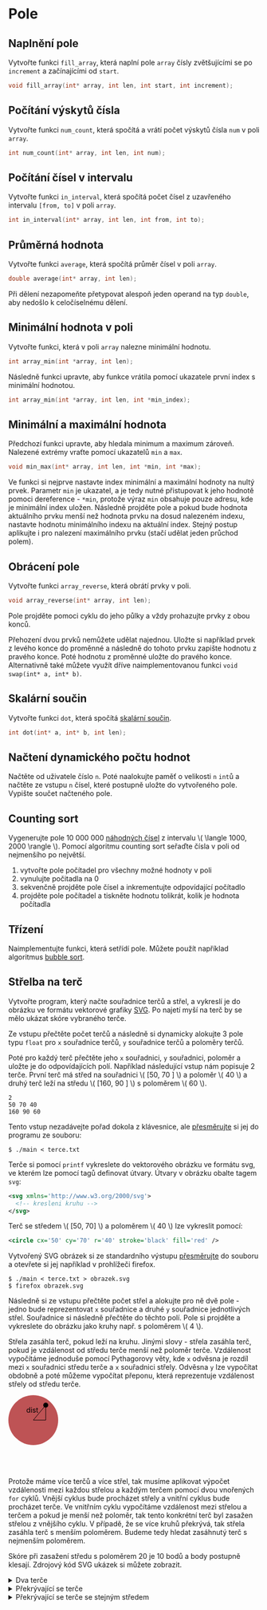 # Pole

## Naplnění pole
Vytvořte funkci `fill_array`, která naplní pole `array` čísly zvětšujícími se po `increment` a
začínajícími od `start`. 
```c
void fill_array(int* array, int len, int start, int increment);
```

<upr-array-fill></upr-array-fill>

## Počítání výskytů čísla
Vytvořte funkci `num_count`, která spočítá a vrátí počet výskytů čísla `num` v poli `array`.
```c
int num_count(int* array, int len, int num);
```

<upr-array-interval array="[10, 2, 4, 3, 4, 8, 9, 4]" from="4" to="4"></upr-array-interval>


## Počítání čísel v intervalu
Vytvořte funkci `in_interval`, která spočítá počet čísel z uzavřeného intervalu `[from, to]` v poli
 `array`.
```c
int in_interval(int* array, int len, int from, int to);
```

<upr-array-interval array="[10, 2, 4, 3, 4, 8, 9, 4]" from="2" to="5"></upr-array-interval>

## Průměrná hodnota
Vytvořte funkci `average`, která spočítá průměr čísel v poli `array`.
```c
double average(int* array, int len);
```
Při dělení nezapomeňte přetypovat alespoň jeden operand na typ `double`, aby nedošlo k
celočíselnému dělení.

## Minimální hodnota v poli
Vytvořte funkci, která v poli `array` nalezne minimální hodnotu.

```c
int array_min(int *array, int len);
```

<upr-array-min array="[3, 5, 2, 8, 7, 1, 3]"></upr-array-min>

Následně funkci upravte, aby funkce vrátila pomocí ukazatele první index s minimální hodnotou.
```c
int array_min(int *array, int len, int *min_index);
```

## Minimální a maximální hodnota
Předchozí funkci upravte, aby hledala minimum a maximum zároveň.
Nalezené extrémy vraťte pomocí ukazatelů `min` a `max`.

```c
void min_max(int* array, int len, int *min, int *max);
```
Ve funkci si nejprve nastavte index minimální a maximální hodnoty na nultý prvek.
Parametr `min` je ukazatel, a je tedy nutné přistupovat k jeho hodnotě pomoci dereference - `*min`,
protože výraz `min` obsahuje pouze adresu, kde je minimální index uložen. Následně projděte
pole a pokud bude hodnota aktuálního prvku menší než hodnota prvku na dosud nalezeném indexu,
nastavte hodnotu minimálního indexu na aktuální index. Stejný postup aplikujte i pro nalezení
maximálního prvku (stačí udělat jeden průchod polem).

## Obrácení pole
Vytvořte funkci `array_reverse`, která obrátí prvky v poli.
```c
void array_reverse(int* array, int len);
```
Pole projděte pomoci cyklu do jeho půlky a vždy prohazujte prvky z obou konců.

<upr-array-reverse array="[10, 20, 30, 40, 50, 60]"></upr-array-reverse>

Přehození dvou prvků nemůžete udělat najednou. Uložte si například prvek z levého konce do proměnné
a následně do tohoto prvku zapište hodnotu z pravého konce. Poté hodnotu z proměnné uložte do pravého
konce. Alternativně také můžete využít dříve naimplementovanou funkci `void swap(int* a, int* b)`.

## Skalární součin
Vytvořte funkci `dot`, která spočítá
[skalární součin](https://cs.wikipedia.org/wiki/Skal%C3%A1rn%C3%AD_sou%C4%8Din).
```c
int dot(int* a, int* b, int len);
```

## Načtení dynamického počtu hodnot
Načtěte od uživatele číslo `n`. Poté naalokujte paměť o velikosti `n` `int`ů a 
načtěte ze vstupu `n` čísel, které postupně uložte do vytvořeného pole. Vypište součet načteného
pole.

## Counting sort
Vygenerujte pole 10 000 000 [náhodných čísel](../ruzne/nahodna_cisla.md) z intervalu \\( \langle 1000, 2000 \rangle \\).
Pomocí algoritmu counting sort seřaďte čísla v poli od nejmenšího po největší.

1. vytvořte pole počítadel pro všechny možné hodnoty v poli
2. vynulujte počitadla na 0
3. sekvenčně projděte pole čísel a inkrementujte odpovídající počítadlo
4. projděte pole počítadel a tiskněte hodnotu tolikrát, kolik je hodnota počítadla

<upr-counting-sort></upr-counting-sort>

## Třízení
Naimplementujte funkci, která setřídí pole. Můžete použít například algoritmus
[bubble sort](https://en.wikipedia.org/wiki/Bubble_sort).

## Střelba na terč
Vytvořte program, který načte souřadnice terčů a střel, a vykreslí je do obrázku ve formátu
vektorové grafiky [SVG](https://en.wikipedia.org/wiki/Scalable_Vector_Graphics). Po najetí myší
na terč by se mělo ukázat skóre vybraného terče.

<object data="terc/01_basic.svg"></object>

Ze vstupu přečtěte počet terčů a následně si dynamicky alokujte 3 pole typu `float` pro `x` souřadnice terčů, `y` souřadnice terčů a poloměry terčů.

Poté pro každý terč přečtěte jeho `x` souřadnici, `y` souřadnici, poloměr a uložte je do
odpovídajících polí.
Například následující vstup nám popisuje 2 terče.
První terč má střed na souřadnici \\( \[50, 70 \] \\) a poloměr \\( 40 \\) a druhý terč leží na středu \\( \[160, 90 \] \\) s poloměrem \\( 60 \\).
```
2
50 70 40
160 90 60
```

Tento vstup nezadávejte pořad dokola z klávesnice, ale [přesměrujte](../c/text/vstupavystup.md) si jej do programu ze souboru:
```
$ ./main < terce.txt
```


Terče si pomocí `printf` vykreslete do vektorového obrázku ve formátu svg, ve kterém lze pomocí tagů definovat útvary.
Útvary v obrázku obalte tagem `svg`:
```xml
<svg xmlns='http://www.w3.org/2000/svg'>
  <!-- kresleni kruhu -->
</svg>
```

Terč se středem \\( \[50, 70\] \\) a poloměrem \\( 40 \\) lze vykreslit pomocí: 
```svg
<circle cx='50' cy='70' r='40' stroke='black' fill='red' />
```

Vytvořený SVG obrázek si ze standardního výstupu [přesměrujte](../c/text/vstupavystup.md) do souboru a otevřete si jej například v prohlížeči firefox.

```shell
$ ./main < terce.txt > obrazek.svg
$ firefox obrazek.svg
```

Následně si ze vstupu přečtěte počet střel a alokujte pro ně dvě pole - jedno bude reprezentovat `x` souřadnice a druhé `y` souřadnice jednotlivých střel.
Souřadnice si následně přečtěte do těchto polí.
Pole si projděte a vykreslete do obrázku jako kruhy např. s poloměrem \\( 4 \\).

Střela zasáhla terč, pokud leží na kruhu.
Jinými slovy - střela zasáhla terč, pokud je vzdálenost od středu terče menší než poloměr terče.
Vzdálenost vypočítáme jednoduše pomocí Pythagorovy věty, kde `x` odvěsna je rozdíl mezi `x` souřadnici středu terče a `x` souřadnici střely. Odvěsna `y` lze vypočítat obdobně a poté můžeme vypočítat přeponu, která reprezentuje vzdálenost střely od středu terče.

<svg>
   <circle cx="50" cy="50" r="50" fill="rgb(190, 83, 85)" />
   <circle cx="75" cy="20" r="5" fill="black" />
   <line x1=50 y1=50 x2=75 y2=20 stroke='black'/>
   <line x1=50 y1=50 x2=75 y2=50 stroke='black'/>
   <line x1=75 y1=20 x2=75 y2=50 stroke='black'/>
   <text x=60 y=35 text-anchor="end">dist</text>
</svg>

Protože máme více terčů a více střel, tak musíme aplikovat výpočet vzdálenosti mezi každou střelou
a každým terčem pomocí dvou vnořených `for` cyklů.
Vnější cyklus bude procházet střely a vnitřní cyklus bude procházet terče.
Ve vnitřním cyklu vypočítáme vzdálenost mezi střelou a terčem a pokud je menší než poloměr,
tak tento konkrétní terč byl zasažen střelou z vnějšího cyklu.
V případě, že se více kruhů překrývá, tak střela zasáhla terč s menším poloměrem.
Budeme tedy hledat zasáhnutý terč s nejmenším poloměrem.

Skóre při zasažení středu s poloměrem 20 je 10 bodů a body postupně klesají.
Zdrojový kód SVG ukázek si můžete zobrazit.

<details>
<summary>Dva terče</summary>

<object data="terc/01_basic.svg"></object>

```
2
50 70 40
160 90 60

4
25 70
80 90
150 100
55 140
```
</details>

<details>
<summary>Překrývající se terče</summary>

<object data="terc/02_overlayed.svg"></object>

```
2
160 90 60
90 70 40

4
125 70 
80 90
150 100
55 140
```
</details>

<details>
<summary>Překrývající se terče se stejným středem</summary>

<object data="terc/03_same_c.svg"></object>

```
3
50 70 40
160 90 60
160 90 40
7
25 70
80 90
55 140
125 60
140 130
150 100
215 100
```
</details>
